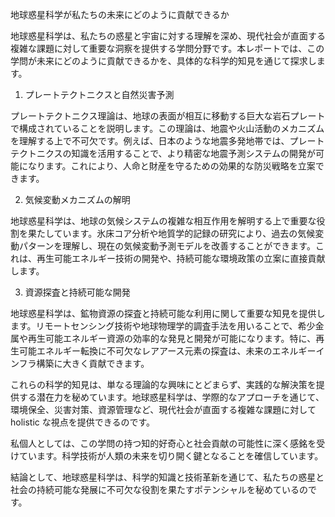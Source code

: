 地球惑星科学が私たちの未来にどのように貢献できるか

地球惑星科学は、私たちの惑星と宇宙に対する理解を深め、現代社会が直面する複雑な課題に対して重要な洞察を提供する学問分野です。本レポートでは、この学問が未来にどのように貢献できるかを、具体的な科学的知見を通じて探求します。

1. プレートテクトニクスと自然災害予測

プレートテクトニクス理論は、地球の表面が相互に移動する巨大な岩石プレートで構成されていることを説明します。この理論は、地震や火山活動のメカニズムを理解する上で不可欠です。例えば、日本のような地震多発地帯では、プレートテクトニクスの知識を活用することで、より精密な地震予測システムの開発が可能になります。これにより、人命と財産を守るための効果的な防災戦略を立案できます。

2. 気候変動メカニズムの解明

地球惑星科学は、地球の気候システムの複雑な相互作用を解明する上で重要な役割を果たしています。氷床コア分析や地質学的記録の研究により、過去の気候変動パターンを理解し、現在の気候変動予測モデルを改善することができます。これは、再生可能エネルギー技術の開発や、持続可能な環境政策の立案に直接貢献します。

3. 資源探査と持続可能な開発

地球惑星科学は、鉱物資源の探査と持続可能な利用に関して重要な知見を提供します。リモートセンシング技術や地球物理学的調査手法を用いることで、希少金属や再生可能エネルギー資源の効率的な発見と開発が可能になります。特に、再生可能エネルギー転換に不可欠なレアアース元素の探査は、未来のエネルギーインフラ構築に大きく貢献できます。

これらの科学的知見は、単なる理論的な興味にとどまらず、実践的な解決策を提供する潜在力を秘めています。地球惑星科学は、学際的なアプローチを通じて、環境保全、災害対策、資源管理など、現代社会が直面する複雑な課題に対して holistic な視点を提供できるのです。

私個人としては、この学問の持つ知的好奇心と社会貢献の可能性に深く感銘を受けています。科学技術が人類の未来を切り開く鍵となることを確信しています。

結論として、地球惑星科学は、科学的知識と技術革新を通じて、私たちの惑星と社会の持続可能な発展に不可欠な役割を果たすポテンシャルを秘めているのです。